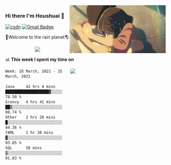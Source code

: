 <img  align='right' height="150" src="https://github.com/LikeRainDay/LikeRainDay/blob/master/pic/img_rain_1.gif?raw=true">



### Hi there I'm Houshuai :lemon:

[![csdn](https://img.shields.io/badge/-csdn-c14438?style=flat-square&logo=c&logoColor=white)](https://blog.csdn.net/qq_15807167)
[![Gmail Badge](https://img.shields.io/badge/-gmail-c14438?style=flat-square&logo=Gmail&logoColor=white&link=mailto:houshuai0816@gmail.com)](mailto:houshuai0816@gmail.com)

🚀Welcome to the rain planet🌎

<center>
<img align='center'  src="https://source.unsplash.com/random/1200x600">
</center>

📊 **This week I spent my time on**

<img align='right'   width="300" src="https://github-readme-stats.vercel.app/api?username=LikeRainDay&show_icons=true&title_color=fff&icon_color=79ff97&text_color=9f9f9f&bg_color=151515">

<!--START_SECTION:waka-->
```text
Week: 18 March, 2021 - 25 March, 2021

Java     42 hrs 4 mins   ███████████████████▓░░░░░   78.50 % 
Groovy   4 hrs 41 mins   ██▒░░░░░░░░░░░░░░░░░░░░░░   08.74 % 
Other    2 hrs 20 mins   █░░░░░░░░░░░░░░░░░░░░░░░░   04.36 % 
YAML     1 hr 38 mins    ▓░░░░░░░░░░░░░░░░░░░░░░░░   03.05 % 
SQL      58 mins         ▒░░░░░░░░░░░░░░░░░░░░░░░░   01.83 % 
```
<!--END_SECTION:waka-->
